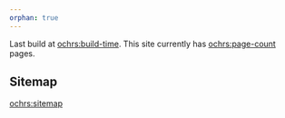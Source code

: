 ```yaml
---
orphan: true
---
```


Last build at <ochrs:build-time>. This site currently has <ochrs:page-count> pages.

## Sitemap

<ochrs:sitemap>